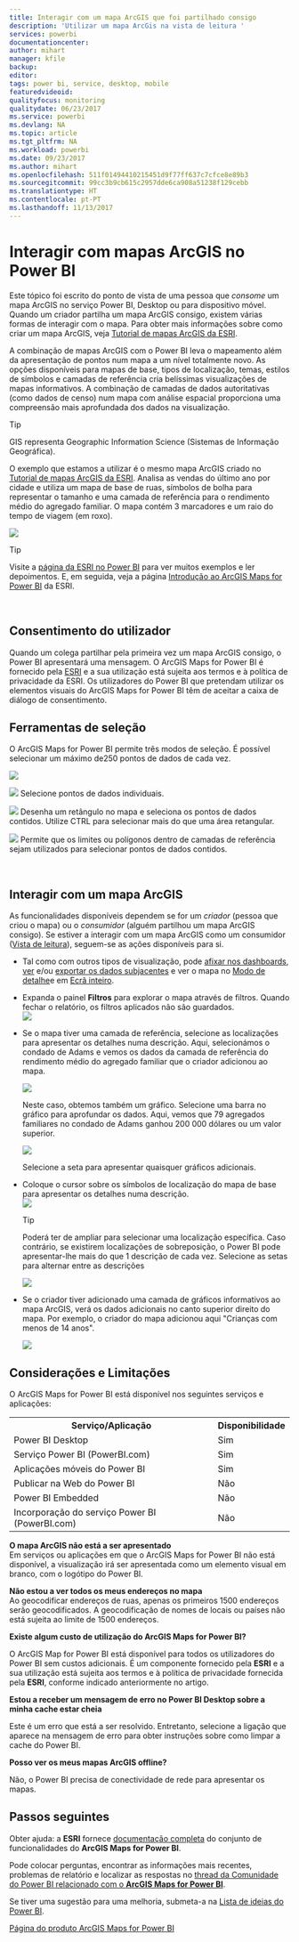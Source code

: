 ```yaml
---
title: Interagir com um mapa ArcGIS que foi partilhado consigo
description: 'Utilizar um mapa ArcGis na vista de leitura '
services: powerbi
documentationcenter: 
author: mihart
manager: kfile
backup: 
editor: 
tags: power bi, service, desktop, mobile
featuredvideoid: 
qualityfocus: monitoring
qualitydate: 06/23/2017
ms.service: powerbi
ms.devlang: NA
ms.topic: article
ms.tgt_pltfrm: NA
ms.workload: powerbi
ms.date: 09/23/2017
ms.author: mihart
ms.openlocfilehash: 511f01494410215451d9f77ff637c7cfce8e89b3
ms.sourcegitcommit: 99cc3b9cb615c2957dde6ca908a51238f129cebb
ms.translationtype: HT
ms.contentlocale: pt-PT
ms.lasthandoff: 11/13/2017
---
```

# <a name="interacting-with-arcgis-maps-in-power-bi"></a>Interagir com mapas ArcGIS no Power BI
Este tópico foi escrito do ponto de vista de uma pessoa que *consome* um mapa ArcGIS no serviço Power BI, Desktop ou para dispositivo móvel. Quando um criador partilha um mapa ArcGIS consigo, existem várias formas de interagir com o mapa.  Para obter mais informações sobre como criar um mapa ArcGIS, veja [Tutorial de mapas ArcGIS da ESRI](power-bi-visualization-arcgis.md).

A combinação de mapas ArcGIS com o Power BI leva o mapeamento além da apresentação de pontos num mapa a um nível totalmente novo. As opções disponíveis para mapas de base, tipos de localização, temas, estilos de símbolos e camadas de referência cria belíssimas visualizações de mapas informativos. A combinação de camadas de dados autoritativas (como dados de censo) num mapa com análise espacial proporciona uma compreensão mais aprofundada dos dados na visualização.

> [!TIP]
> GIS representa Geographic Information Science (Sistemas de Informação Geográfica).
> 
> 

O exemplo que estamos a utilizar é o mesmo mapa ArcGIS criado no [Tutorial de mapas ArcGIS da ESRI](power-bi-visualization-arcgis.md). Analisa as vendas do último ano por cidade e utiliza um mapa de base de ruas, símbolos de bolha para representar o tamanho e uma camada de referência para o rendimento médio do agregado familiar. O mapa contém 3 marcadores e um raio do tempo de viagem (em roxo).

![](media/power-bi-visualizations-arcgis/power-bi-arcgis-esri-new.png)

> [!TIP]
> Visite a [página da ESRI no Power BI](https://www.esri.com/powerbi) para ver muitos exemplos e ler depoimentos. E, em seguida, veja a página [Introdução ao ArcGIS Maps for Power BI](https://doc.arcgis.com/en/maps-for-powerbi/get-started/about-maps-for-power-bi.htm) da ESRI.
> 
> 

<br/>

## <a name="user-consent"></a>Consentimento do utilizador
Quando um colega partilhar pela primeira vez um mapa ArcGIS consigo, o Power BI apresentará uma mensagem. O ArcGIS Maps for Power BI é fornecido pela [ESRI](https://www.esri.com) e a sua utilização está sujeita aos termos e à política de privacidade da ESRI. Os utilizadores do Power BI que pretendam utilizar os elementos visuais do ArcGIS Maps for Power BI têm de aceitar a caixa de diálogo de consentimento.

## <a name="selection-tools"></a>Ferramentas de seleção
O ArcGIS Maps for Power BI permite três modos de seleção. É possível selecionar um máximo de250 pontos de dados de cada vez.

![](media/power-bi-visualizations-arcgis/power-bi-esri-selection-tools2.png)

![](media/power-bi-visualizations-arcgis/power-bi-esri-selection-single2.png) Selecione pontos de dados individuais.

![](media/power-bi-visualizations-arcgis/power-bi-esri-selection-marquee2.png) Desenha um retângulo no mapa e seleciona os pontos de dados contidos. Utilize CTRL para selecionar mais do que uma área retangular.

![](media/power-bi-visualizations-arcgis/power-bi-esri-selection-reference-layer2.png) Permite que os limites ou polígonos dentro de camadas de referência sejam utilizados para selecionar pontos de dados contidos.

<br/>

## <a name="interacting-with-an-arcgis-map"></a>Interagir com um mapa ArcGIS
As funcionalidades disponíveis dependem se for um *criador* (pessoa que criou o mapa) ou o *consumidor* (alguém partilhou um mapa ArcGIS consigo). Se estiver a interagir com um mapa ArcGIS como um consumidor ([Vista de leitura](service-interact-with-a-report-in-reading-view.md)), seguem-se as ações disponíveis para si.

* Tal como com outros tipos de visualização, pode [afixar nos dashboards](service-dashboard-pin-tile-from-report.md), [ver](service-reports-show-data.md) e/ou [exportar os dados subjacentes](power-bi-visualization-export-data.md) e ver o mapa no [Modo de detalhe](service-focus-mode.md)e em [Ecrã inteiro](service-fullscreen-mode.md).    
* Expanda o painel **Filtros** para explorar o mapa através de filtros. Quando fechar o relatório, os filtros aplicados não são guardados.    
    ![](media/power-bi-visualizations-arcgis/power-bi-filter-newer.png)  
* Se o mapa tiver uma camada de referência, selecione as localizações para apresentar os detalhes numa descrição. Aqui, selecionámos o condado de Adams e vemos os dados da camada de referência do rendimento médio do agregado familiar que o criador adicionou ao mapa.
  
    ![](media/power-bi-visualizations-arcgis/power-bi-reference-layer.png)  
  
    Neste caso, obtemos também um gráfico. Selecione uma barra no gráfico para aprofundar os dados. Aqui, vemos que 79 agregados familiares no condado de Adams ganhou 200 000 dólares ou um valor superior.
  
    ![](media/power-bi-visualizations-arcgis/power-bi-tooltip-chart.png)
  
    Selecione a seta para apresentar quaisquer gráficos adicionais.
* Coloque o cursor sobre os símbolos de localização do mapa de base para apresentar os detalhes numa descrição.     
  ![](media/power-bi-visualizations-arcgis/power-bi-arcgis-hover.png)
  
  > [!TIP]
  > Poderá ter de ampliar para selecionar uma localização específica.  Caso contrário, se existirem localizações de sobreposição, o Power BI pode apresentar-lhe mais do que 1 descrição de cada vez. Selecione as setas para alternar entre as descrições
  > 
  > ![](media/power-bi-visualizations-arcgis/power-bi-3-screens.png)
  > 
  > 
* Se o criador tiver adicionado uma camada de gráficos informativos ao mapa ArcGIS, verá os dados adicionais no canto superior direito do mapa.  Por exemplo, o criador do mapa adicionou aqui "Crianças com menos de 14 anos".
  
    ![](media/power-bi-visualizations-arcgis/power-bi-demographics.png)

## <a name="considerations-and-limitations"></a>Considerações e Limitações
O ArcGIS Maps for Power BI está disponível nos seguintes serviços e aplicações:

<table>
<tr><th>Serviço/Aplicação</th><th>Disponibilidade</th></tr>
<tr>
<td>Power BI Desktop</td>
<td>Sim</td>
</tr>
<tr>
<td>Serviço Power BI (PowerBI.com)</td>
<td>Sim</td>
</tr>
<tr>
<td>Aplicações móveis do Power BI</td>
<td>Sim</td>
</tr>
<tr>
<td>Publicar na Web do Power BI</td>
<td>Não</td>
</tr>
<tr>
<td>Power BI Embedded</td>
<td>Não</td>
</tr>
<tr>
<td>Incorporação do serviço Power BI (PowerBI.com)</td>
<td>Não</td>
</tr>
</table>

**O mapa ArcGIS não está a ser apresentado**    
Em serviços ou aplicações em que o ArcGIS Maps for Power BI não está disponível, a visualização irá ser apresentada como um elemento visual em branco, com o logótipo do Power BI.

**Não estou a ver todos os meus endereços no mapa**    
Ao geocodificar endereços de ruas, apenas os primeiros 1500 endereços serão geocodificados. A geocodificação de nomes de locais ou países não está sujeita ao limite de 1500 endereços.

**Existe algum custo de utilização do ArcGIS Maps for Power BI?**

O ArcGIS Map for Power BI está disponível para todos os utilizadores do Power BI sem custos adicionais. É um componente fornecido pela **ESRI** e a sua utilização está sujeita aos termos e à política de privacidade fornecida pela **ESRI**, conforme indicado anteriormente no artigo.

**Estou a receber um mensagem de erro no Power BI Desktop sobre a minha cache estar cheia**

Este é um erro que está a ser resolvido.  Entretanto, selecione a ligação que aparece na mensagem de erro para obter instruções sobre como limpar a cache do Power BI.

**Posso ver os meus mapas ArcGIS offline?**

Não, o Power BI precisa de conectividade de rede para apresentar os mapas.

## <a name="next-steps"></a>Passos seguintes
Obter ajuda: a **ESRI** fornece [documentação completa](https://go.microsoft.com/fwlink/?LinkID=828772) do conjunto de funcionalidades do **ArcGIS Maps for Power BI**.

Pode colocar perguntas, encontrar as informações mais recentes, problemas de relatório e localizar as respostas no [thread da Comunidade do Power BI relacionado com o **ArcGIS Maps for Power BI**](https://go.microsoft.com/fwlink/?LinkID=828771).

Se tiver uma sugestão para uma melhoria, submeta-a na [Lista de ideias do Power BI](https://ideas.powerbi.com).

[Página do produto ArcGIS Maps for Power BI](https://www.esri.com/powerbi)

